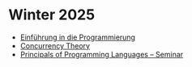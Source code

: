 # Winter 2025

- [Einführung in die Programmierung](25ws/eidp.md)
- [Concurrency Theory](25ws/ct.md)
- [Principals of Programming Languages – Seminar](25ws/popl.md)

